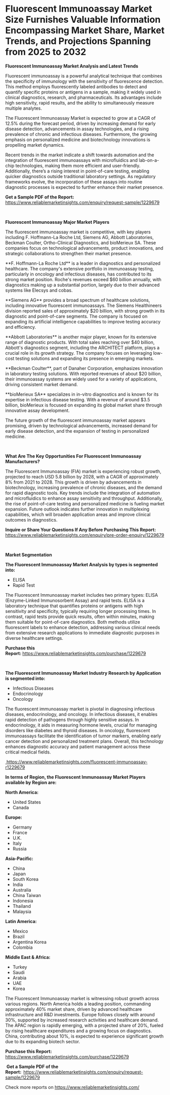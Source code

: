 <p><h1>Fluorescent Immunoassay Market Size Furnishes Valuable Information Encompassing Market Share, Market Trends, and Projections Spanning from 2025 to 2032</h1></p><p><strong>Fluorescent Immunoassay Market Analysis and Latest Trends</strong></p>
<p><p>Fluorescent immunoassay is a powerful analytical technique that combines the specificity of immunology with the sensitivity of fluorescence detection. This method employs fluorescently labeled antibodies to detect and quantify specific proteins or antigens in a sample, making it widely used in clinical diagnostics, research, and pharmaceuticals. Its advantages include high sensitivity, rapid results, and the ability to simultaneously measure multiple analytes.</p><p>The Fluorescent Immunoassay Market is expected to grow at a CAGR of 12.5% during the forecast period, driven by increasing demand for early disease detection, advancements in assay technologies, and a rising prevalence of chronic and infectious diseases. Furthermore, the growing emphasis on personalized medicine and biotechnology innovations is propelling market dynamics. </p><p>Recent trends in the market indicate a shift towards automation and the integration of fluorescent immunoassays with microfluidics and lab-on-a-chip technologies, making them more efficient and user-friendly. Additionally, there’s a rising interest in point-of-care testing, enabling quicker diagnostics outside traditional laboratory settings. As regulatory frameworks evolve, the incorporation of these assays into routine diagnostic processes is expected to further enhance their market presence.</p></p>
<p><strong>Get a Sample PDF of the Report:&nbsp;</strong> <a href="https://www.reliablemarketinsights.com/enquiry/request-sample/1229679?utm_campaign=2875&utm_medium=2&utm_source=Github&utm_content=ia&utm_term=03032025&utm_id=fluorescent-immunoassay">https://www.reliablemarketinsights.com/enquiry/request-sample/1229679</a></p>
<p>&nbsp;</p>
<p><strong>Fluorescent Immunoassay Major Market Players</strong></p>
<p><p>The fluorescent immunoassay market is competitive, with key players including F. Hoffmann-La Roche Ltd, Siemens AG, Abbott Laboratories, Beckman Coulter, Ortho-Clinical Diagnostics, and bioMerieux SA. These companies focus on technological advancements, product innovations, and strategic collaborations to strengthen their market presence.</p><p>**F. Hoffmann-La Roche Ltd** is a leader in diagnostics and personalized healthcare. The company's extensive portfolio in immunoassay testing, particularly in oncology and infectious diseases, has contributed to its strong market position. Roche's revenues exceed $60 billion annually, with diagnostics making up a substantial portion, largely due to their advanced systems like Elecsys and cobas.</p><p>**Siemens AG** provides a broad spectrum of healthcare solutions, including innovative fluorescent immunoassays. The Siemens Healthineers division reported sales of approximately $20 billion, with strong growth in its diagnostic and point-of-care segments. The company is focused on expanding its artificial intelligence capabilities to improve testing accuracy and efficiency.</p><p>**Abbott Laboratories** is another major player, known for its extensive range of diagnostic products. With total sales reaching over $40 billion, Abbott's diagnostics segment, including the ARCHITECT platform, plays a crucial role in its growth strategy. The company focuses on leveraging low-cost testing solutions and expanding its presence in emerging markets.</p><p>**Beckman Coulter**, part of Danaher Corporation, emphasizes innovation in laboratory testing solutions. With reported revenues of about $20 billion, their immunoassay systems are widely used for a variety of applications, driving consistent market demand.</p><p>**bioMerieux SA** specializes in in-vitro diagnostics and is known for its expertise in infectious disease testing. With a revenue of around $3.5 billion, bioMerieux is focused on expanding its global market share through innovative assay development.</p><p>The future growth of the fluorescent immunoassay market appears promising, driven by technological advancements, increased demand for early disease detection, and the expansion of testing in personalized medicine.</p></p>
<p>&nbsp;</p>
<p><strong>What Are The Key Opportunities For Fluorescent Immunoassay Manufacturers?</strong></p>
<p><p>The Fluorescent Immunoassay (FIA) market is experiencing robust growth, projected to reach USD 5.8 billion by 2028, with a CAGR of approximately 8% from 2021 to 2028. This growth is driven by advancements in biotechnology, increasing prevalence of chronic diseases, and the demand for rapid diagnostic tools. Key trends include the integration of automation and microfluidics to enhance assay sensitivity and throughput. Additionally, the rise of point-of-care testing and personalized medicine is fueling market expansion. Future outlook indicates further innovation in multiplexing capabilities, which will broaden application areas and improve clinical outcomes in diagnostics.</p></p>
<p><strong>Inquire or Share Your Questions If Any Before Purchasing This Report:</strong> <a href="https://www.reliablemarketinsights.com/enquiry/pre-order-enquiry/1229679?utm_campaign=2875&utm_medium=2&utm_source=Github&utm_content=ia&utm_term=03032025&utm_id=fluorescent-immunoassay">https://www.reliablemarketinsights.com/enquiry/pre-order-enquiry/1229679</a></p>
<p>&nbsp;</p>
<p><strong>Market Segmentation</strong></p>
<p><strong>The Fluorescent Immunoassay Market Analysis by types is segmented into:</strong></p>
<p><ul><li>ELISA</li><li>Rapid Test</li></ul></p>
<p><p>The Fluorescent Immunoassay market includes two primary types: ELISA (Enzyme-Linked Immunosorbent Assay) and rapid tests. ELISA is a laboratory technique that quantifies proteins or antigens with high sensitivity and specificity, typically requiring longer processing times. In contrast, rapid tests provide quick results, often within minutes, making them suitable for point-of-care diagnostics. Both methods utilize fluorescent labels to enhance detection, addressing various clinical needs from extensive research applications to immediate diagnostic purposes in diverse healthcare settings.</p></p>
<p><strong>Purchase this Report:&nbsp;</strong><a href="https://www.reliablemarketinsights.com/purchase/1229679?utm_campaign=2875&utm_medium=2&utm_source=Github&utm_content=ia&utm_term=03032025&utm_id=fluorescent-immunoassay">https://www.reliablemarketinsights.com/purchase/1229679</a></p>
<p>&nbsp;</p>
<p><strong>The Fluorescent Immunoassay Market Industry Research by Application is segmented into:</strong></p>
<p><ul><li>Infectious Diseases</li><li>Endocrinology</li><li>Oncology</li></ul></p>
<p><p>The fluorescent immunoassay market is pivotal in diagnosing infectious diseases, endocrinology, and oncology. In infectious diseases, it enables rapid detection of pathogens through highly sensitive assays. In endocrinology, it aids in measuring hormone levels, crucial for managing disorders like diabetes and thyroid diseases. In oncology, fluorescent immunoassays facilitate the identification of tumor markers, enabling early cancer detection and personalized treatment plans. Overall, this technology enhances diagnostic accuracy and patient management across these critical medical fields.</p></p>
<p><a href="https://www.reliablemarketinsights.com/fluorescent-immunoassay-r1229679?utm_campaign=2875&utm_medium=2&utm_source=Github&utm_content=ia&utm_term=03032025&utm_id=fluorescent-immunoassay">&nbsp;https://www.reliablemarketinsights.com/fluorescent-immunoassay-r1229679</a></p>
<p><strong>In terms of Region, the Fluorescent Immunoassay Market Players available by Region are:</strong></p>
<p>
    <p> <strong> North America: </strong>
        <ul>
            <li>United States</li>
            <li>Canada</li>
        </ul>
        </p> 
    <p> <strong> Europe: </strong>
        <ul>
            <li>Germany</li>
            <li>France</li>
            <li>U.K.</li>
            <li>Italy</li>
            <li>Russia</li>
        </ul>
        </p> 
    <p> <strong> Asia-Pacific: </strong>
        <ul>
            <li>China</li>
            <li>Japan</li>
            <li>South Korea</li>
            <li>India</li>
            <li>Australia</li>
            <li>China Taiwan</li>
            <li>Indonesia</li>
            <li>Thailand</li>
            <li>Malaysia</li>
        </ul>
        </p> 
    <p> <strong> Latin America: </strong>
        <ul>
            <li>Mexico</li>
            <li>Brazil</li>
            <li>Argentina Korea</li>
            <li>Colombia</li>
        </ul>
        </p> 
    <p> <strong> Middle East & Africa: </strong>
        <ul>
            <li>Turkey</li>
            <li>Saudi</li>
            <li>Arabia</li>
            <li>UAE</li>
            <li>Korea</li>
        </ul>
    </p>
    </p>
<p><p>The Fluorescent Immunoassay market is witnessing robust growth across various regions. North America holds a leading position, commanding approximately 40% market share, driven by advanced healthcare infrastructure and R&D investments. Europe follows closely with around 30%, supported by increased research activities and healthcare demand. The APAC region is rapidly emerging, with a projected share of 20%, fueled by rising healthcare expenditures and a growing focus on diagnostics. China, contributing about 10%, is expected to experience significant growth due to its expanding biotech sector.</p></p>
<p><strong>Purchase this Report: </strong><a href="https://www.reliablemarketinsights.com/purchase/1229679?utm_campaign=2875&utm_medium=2&utm_source=Github&utm_content=ia&utm_term=03032025&utm_id=fluorescent-immunoassay">https://www.reliablemarketinsights.com/purchase/1229679</a></p>
<p>&nbsp;<strong>Get a Sample PDF of the Report:&nbsp;&nbsp;</strong><a href="https://www.reliablemarketinsights.com/enquiry/request-sample/1229679?utm_campaign=2875&utm_medium=2&utm_source=Github&utm_content=ia&utm_term=03032025&utm_id=fluorescent-immunoassay">https://www.reliablemarketinsights.com/enquiry/request-sample/1229679</a></p>
<p><strong></strong></p>
<p>Check more reports on <a href="https://www.reliablemarketinsights.com/?utm_campaign=2875&utm_medium=2&utm_source=Github&utm_content=ia&utm_term=03032025&utm_id=fluorescent-immunoassay">https://www.reliablemarketinsights.com/</a></p>